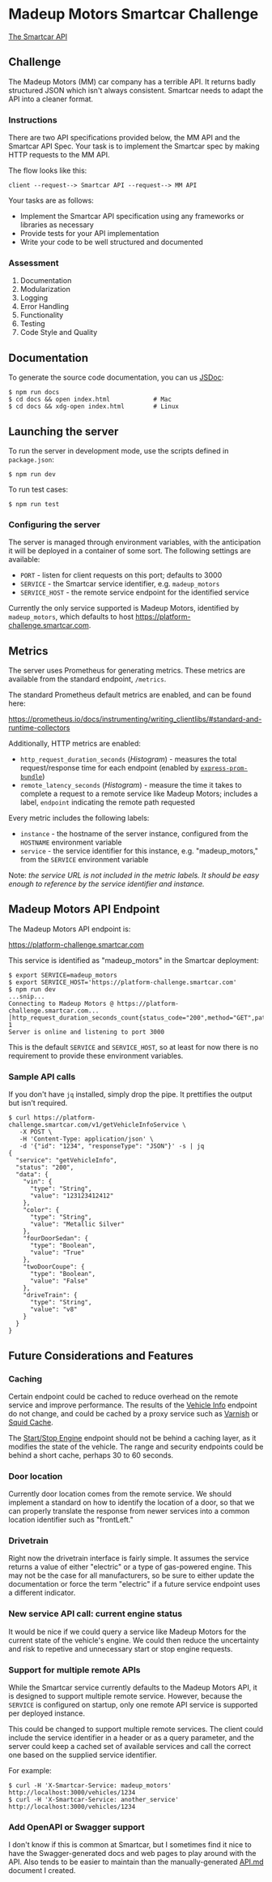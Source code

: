 # Madeup Motors Smartcar Challenge

[The Smartcar API](API.md)

## Challenge

The Madeup Motors (MM) car company has a terrible API. It returns badly
structured JSON which isn't always consistent. Smartcar needs to adapt the API
into a cleaner format.

### Instructions

There are two API specifications provided below, the MM API and the Smartcar API Spec.
Your task is to implement the Smartcar spec by making HTTP requests to the MM API.

The flow looks like this:

    client --request--> Smartcar API --request--> MM API

Your tasks are as follows:

* Implement the Smartcar API specification using any frameworks or libraries as necessary
* Provide tests for your API implementation
* Write your code to be well structured and documented

### Assessment

1. Documentation
2. Modularization
3. Logging
4. Error Handling
5. Functionality
6. Testing
7. Code Style and Quality

## Documentation

To generate the source code documentation, you can us [JSDoc](https://jsdoc.app/):

    $ npm run docs
    $ cd docs && open index.html            # Mac
    $ cd docs && xdg-open index.html        # Linux

## Launching the server

To run the server in development mode, use the scripts defined in `package.json`:

    $ npm run dev

To run test cases:

    $ npm run test

### Configuring the server

The server is managed through environment variables, with the anticipation it
will be deployed in a container of some sort. The following settings are
available:

* `PORT` - listen for client requests on this port; defaults to 3000
* `SERVICE` - the Smartcar service identifier, e.g. `madeup_motors`
* `SERVICE_HOST` - the remote service endpoint for the identified service

Currently the only service supported is Madeup Motors, identified by
`madeup_motors`, which defaults to host https://platform-challenge.smartcar.com.

## Metrics

The server uses Prometheus for generating metrics. These metrics are available
from the standard endpoint, `/metrics`.

The standard Prometheus default metrics are enabled, and can be found here:

https://prometheus.io/docs/instrumenting/writing_clientlibs/#standard-and-runtime-collectors

Additionally, HTTP metrics are enabled:

* `http_request_duration_seconds` (_Histogram_) - measures the total request/response time for each endpoint
  (enabled by [`express-prom-bundle`](https://github.com/jochen-schweizer/express-prom-bundle))
* `remote_latency_seconds` (_Histogram_) - measure the time it takes to complete a request to a remote service like
  Madeup Motors; includes a label, `endpoint` indicating the remote path requested

Every metric includes the following labels:

* `instance` - the hostname of the server instance, configured from the `HOSTNAME` environment variable
* `service` - the service identifier for this instance, e.g. "madeup_motors," from the `SERVICE` environment variable

Note: _the service URL is not included in the metric labels. It should be easy
enough to reference by the service identifier and instance._

## Madeup Motors API Endpoint

The Madeup Motors API endpoint is:

https://platform-challenge.smartcar.com

This service is identified as "madeup_motors" in the Smartcar deployment:

    $ export SERVICE=madeup_motors
    $ export SERVICE_HOST='https://platform-challenge.smartcar.com'
    $ npm run dev
    ...snip...
    Connecting to Madeup Motors @ https://platform-challenge.smartcar.com...                                                                       │http_request_duration_seconds_count{status_code="200",method="GET",path="/vehicles/#val",instance="localhost",service="madeup_motors"} 1
    Server is online and listening to port 3000

This is the default `SERVICE` and `SERVICE_HOST`, so at least for now there is
no requirement to provide these environment variables.

### Sample API calls

If you don't have `jq` installed, simply drop the pipe. It prettifies the
output but isn't required.

    $ curl https://platform-challenge.smartcar.com/v1/getVehicleInfoService \
       -X POST \
       -H 'Content-Type: application/json' \
       -d '{"id": "1234", "responseType": "JSON"}' -s | jq
    {
      "service": "getVehicleInfo",
      "status": "200",
      "data": {
        "vin": {
          "type": "String",
          "value": "123123412412"
        },
        "color": {
          "type": "String",
          "value": "Metallic Silver"
        },
        "fourDoorSedan": {
          "type": "Boolean",
          "value": "True"
        },
        "twoDoorCoupe": {
          "type": "Boolean",
          "value": "False"
        },
        "driveTrain": {
          "type": "String",
          "value": "v8"
        }
      }
    }

## Future Considerations and Features

### Caching

Certain endpoint could be cached to reduce overhead on the remote service and
improve performance.  The results of the [Vehicle Info](API.md#Vehicle-Info) 
endpoint do not change, and could be cached by a proxy service such as 
[Varnish](https://varnish-cache.org/) or 
[Squid Cache](https://www.squid-cache.org/).

The [Start/Stop Engine](API.md#Start-Stop-Engine) endpoint should not be behind
a caching layer, as it modifies the state of the vehicle.  The range and 
security endpoints could be behind a short cache, perhaps 30 to 60 seconds.

### Door location

Currently door location comes from the remote service.  We should implement a
standard on how to identify the location of a door, so that we can properly 
translate the response from newer services into a common location identifier
such as "frontLeft."

### Drivetrain

Right now the drivetrain interface is fairly simple. It assumes the service
returns a value of either "electric" or a type of gas-powered engine. This may
not be the case for all manufacturers, so be sure to either update the
documentation or force the term "electric" if a future service endpoint uses a
different indicator.

### New service API call: current engine status

It would be nice if we could query a service like Madeup Motors for the current
state of the vehicle's engine.  We could then reduce the uncertainty and risk
to repetive and unnecessary start or stop engine requests.

### Support for multiple remote APIs

While the Smartcar service currently defaults to the Madeup Motors API, it is
designed to support multiple remote service. However, because the `SERVICE` is
configured on startup, only one remote API service is supported per deployed
instance.

This could be changed to support multiple remote services. The client could
include the service identifier in a header or as a query parameter, and the
server could keep a cached set of available services and call the correct one
based on the supplied service identifier.

For example:

    $ curl -H 'X-Smartcar-Service: madeup_motors' http://localhost:3000/vehicles/1234
    $ curl -H 'X-Smartcar-Service: another_service' http://localhost:3000/vehicles/1234

### Add OpenAPI or Swagger support

I don't know if this is common at Smartcar, but I sometimes find it nice to have
the Swagger-generated docs and web pages to play around with the API.  Also 
tends to be easier to maintain than the manually-generated [API.md](API.md) 
document I created.
